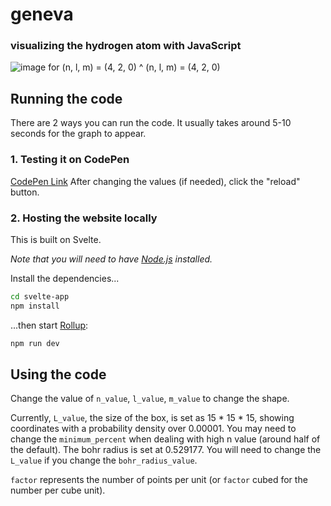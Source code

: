 # geneva
### visualizing the hydrogen atom with JavaScript

![image for (n, l, m) = (4, 2, 0)](https://i.ibb.co/2grJrjN/Screen-Shot-2021-08-18-at-21-49-33.png)
^ (n, l, m) = (4, 2, 0)

## Running the code
There are 2 ways you can run the code. It usually takes around 5-10 seconds for the graph to appear.

### 1. Testing it on CodePen
[CodePen Link](https://codepen.io/pilcrowOnPaper/pen/WNjqGMW)
After changing the values (if needed), click the "reload" button.
### 2. Hosting the website locally
This is built on Svelte. 

*Note that you will need to have [Node.js](https://nodejs.org) installed.*

Install the dependencies...

```bash
cd svelte-app
npm install
```

...then start [Rollup](https://rollupjs.org):

```bash
npm run dev
```

## Using the code
Change the value of `n_value`, `l_value`, `m_value` to change the shape.

Currently, `L_value`, the size of the box, is set as 15 * 15 * 15, showing coordinates with a probability density over 0.00001. You may need to change the `minimum_percent` when dealing with high n value (around half of the default). 
The bohr radius is set at 0.529177. You will need to change the `L_value` if you change the `bohr_radius_value`.

`factor` represents the number of points per unit (or `factor` cubed for the number per cube unit). 



